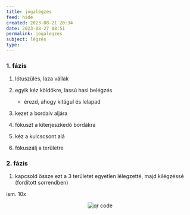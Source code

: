 ```yaml
---
title: jógalégzés
feed: hide
created: 2023-08-21 20:34
date: 2023-08-27 08:51
permalink: jogalegzes
subject: légzés
type: 
---
```


### 1. fázis

1. lótuszülés, laza vállak
2. egyik kéz köldökre, lassú hasi belégzés
    - érezd, ahogy kitágul és lelapad

4. kezet a bordaív aljára
5. fókuszt a kiterjeszkedő bordákra

6. kéz a kulcscsont alá
7. fókuszálj a területre

### 2. fázis

1. kapcsold össze ezt a 3 területet egyetlen lélegzetté, majd kilégzéssé (fordított sorrendben)

ism. 10x



<p style="text-align: center;"><img src="https://chart.googleapis.com/chart?cht=qr&chl=https://notes.andrasdenes.com/jogalegzes&chs=180x180&choe=UTF-8&chld=L|2" alt="qr code"></p>

